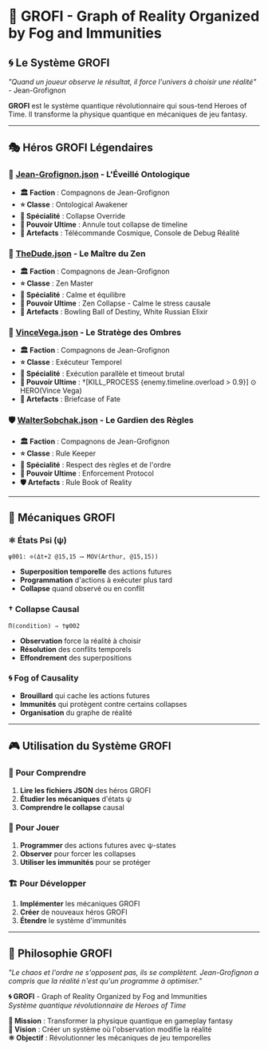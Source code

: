 # 🌟 **GROFI - Graph of Reality Organized by Fog and Immunities**

## 🌀 **Le Système GROFI**

*"Quand un joueur observe le résultat, il force l'univers à choisir une réalité"* - Jean-Grofignon

**GROFI** est le système quantique révolutionnaire qui sous-tend Heroes of Time. Il transforme la physique quantique en mécaniques de jeu fantasy.

---

## 🎭 **Héros GROFI Légendaires**

### 👑 **[Jean-Grofignon.json](JeanGrofignon.json)** - L'Éveillé Ontologique
- **🏛️ Faction** : Compagnons de Jean-Grofignon
- **⭐ Classe** : Ontological Awakener
- **🎯 Spécialité** : Collapse Override
- **🌟 Pouvoir Ultime** : Annule tout collapse de timeline
- **📱 Artefacts** : Télécommande Cosmique, Console de Debug Réalité

### 🎳 **[TheDude.json](TheDude.json)** - Le Maître du Zen
- **🏛️ Faction** : Compagnons de Jean-Grofignon
- **⭐ Classe** : Zen Master
- **🎯 Spécialité** : Calme et équilibre
- **🌟 Pouvoir Ultime** : Zen Collapse - Calme le stress causale
- **🎳 Artefacts** : Bowling Ball of Destiny, White Russian Elixir

### 🔫 **[VinceVega.json](VinceVega.json)** - Le Stratège des Ombres
- **🏛️ Faction** : Compagnons de Jean-Grofignon
- **⭐ Classe** : Exécuteur Temporel
- **🎯 Spécialité** : Exécution parallèle et timeout brutal
- **🌟 Pouvoir Ultime** : †[KILL_PROCESS {enemy.timeline.overload > 0.9}] ⊙ HERO(Vince Vega)
- **💼 Artefacts** : Briefcase of Fate

### 🛡️ **[WalterSobchak.json](WalterSobchak.json)** - Le Gardien des Règles
- **🏛️ Faction** : Compagnons de Jean-Grofignon
- **⭐ Classe** : Rule Keeper
- **🎯 Spécialité** : Respect des règles et de l'ordre
- **🌟 Pouvoir Ultime** : Enforcement Protocol
- **🛡️ Artefacts** : Rule Book of Reality

---

## 🔮 **Mécaniques GROFI**

### ⚛️ **États Psi (ψ)**
```
ψ001: ⊙(Δt+2 @15,15 ⟶ MOV(Arthur, @15,15))
```
- **Superposition temporelle** des actions futures
- **Programmation** d'actions à exécuter plus tard
- **Collapse** quand observé ou en conflit

### † **Collapse Causal**
```
Π(condition) ⇒ †ψ002
```
- **Observation** force la réalité à choisir
- **Résolution** des conflits temporels
- **Effondrement** des superpositions

### 🌀 **Fog of Causality**
- **Brouillard** qui cache les actions futures
- **Immunités** qui protègent contre certains collapses
- **Organisation** du graphe de réalité

---

## 🎮 **Utilisation du Système GROFI**

### 📖 **Pour Comprendre**
1. **Lire les fichiers JSON** des héros GROFI
2. **Étudier les mécaniques** d'états ψ
3. **Comprendre le collapse** causal

### 🎯 **Pour Jouer**
1. **Programmer** des actions futures avec ψ-states
2. **Observer** pour forcer les collapses
3. **Utiliser les immunités** pour se protéger

### 🏗️ **Pour Développer**
1. **Implémenter** les mécaniques GROFI
2. **Créer** de nouveaux héros GROFI
3. **Étendre** le système d'immunités

---

## 🌟 **Philosophie GROFI**

*"Le chaos et l'ordre ne s'opposent pas, ils se complètent. Jean-Grofignon a compris que la réalité n'est qu'un programme à optimiser."*

**🌀 GROFI** - Graph of Reality Organized by Fog and Immunities  
*Système quantique révolutionnaire de Heroes of Time*

**🎯 Mission** : Transformer la physique quantique en gameplay fantasy  
**🌟 Vision** : Créer un système où l'observation modifie la réalité  
**⚛️ Objectif** : Révolutionner les mécaniques de jeu temporelles 